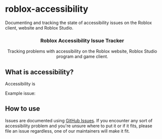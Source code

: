 # roblox-accessibility
Documenting and tracking the state of accessibility issues on the Roblox client, website and Roblox Studio.

<h3 align="center">
  Roblox Accessibility Issue Tracker
</h3>

<p align="center">
  Tracking problems with accessibility on the Roblox website, Roblox Studio program and game client.
</p>

## What is accessibility?

Accessibility is

Example issue:

## How to use

Issues are documented using [GitHub Issues](https://guides.github.com/features/issues/).
If you encounter any sort of accessibility problem and you're unsure where to put it or if it fits, please file an issue regardless, one of our maintainers will make it fit.
